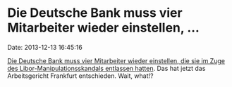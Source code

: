 Die Deutsche Bank muss vier Mitarbeiter wieder einstellen, \...
===============================================================

Date: 2013-12-13 16:45:16

[Die Deutsche Bank muss vier Mitarbeiter wieder einstellen, die sie im
Zuge des Libor-Manipulationsskandals entlassen
hatten](http://spiegel.de/article.do?id=938043). Das hat jetzt das
Arbeitsgericht Frankfurt entschieden. Wait, what!?
